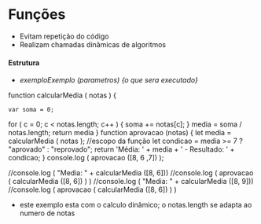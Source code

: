 # Funções  

- Evitam repetição do código
- Realizam chamadas dinâmicas de algoritmos   

#### Estrutura   

- *exemploExemplo (parametros) {o que sera executado}*

function calcularMedia ( notas ) {

	var soma = 0;
  for ( c = 0; c < notas.length; c++ ) {
  	soma += notas[c]; 
  } 
  media = soma / notas.length; 
  return media
} 
function aprovacao (notas) {
	let media = calcularMedia ( notas ); //escopo da função
	let condicao = media >= 7 ? "aprovado" : "reprovado";
  return 'Média: ' + media + ' - Resultado: ' + condicao;
} 
  console.log ( aprovacao ([8, 6 ,7]) );
  
//console.log ( "Media: " + calcularMedia ([8, 6]))
//console.log ( aprovacao ( calcularMedia ([8, 6]) ) )
//console.log ( "Media: " + calcularMedia ([8, 9]))
//console.log ( aprovacao ( calcularMedia ([8, 6]) ) )
   

- este exemplo esta com o calculo dinâmico; o notas.length se adapta ao numero de notas